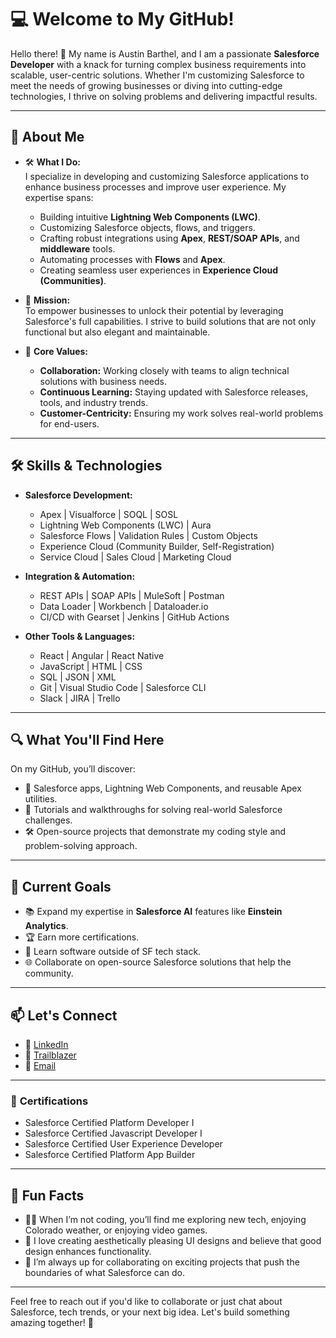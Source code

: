 # 💻 **Welcome to My GitHub!**

Hello there! 👋 My name is Austin Barthel, and I am a passionate **Salesforce Developer** with a knack for turning complex business requirements into scalable, user-centric solutions. Whether I'm customizing Salesforce to meet the needs of growing businesses or diving into cutting-edge technologies, I thrive on solving problems and delivering impactful results.

---

## 🌟 **About Me**

-   🛠 **What I Do:**  
    I specialize in developing and customizing Salesforce applications to enhance business processes and improve user experience. My expertise spans:

    -   Building intuitive **Lightning Web Components (LWC)**.
    -   Customizing Salesforce objects, flows, and triggers.
    -   Crafting robust integrations using **Apex**, **REST/SOAP APIs**, and **middleware** tools.
    -   Automating processes with **Flows** and **Apex**.
    -   Creating seamless user experiences in **Experience Cloud (Communities)**.

-   🎯 **Mission:**  
    To empower businesses to unlock their potential by leveraging Salesforce's full capabilities. I strive to build solutions that are not only functional but also elegant and maintainable.

-   💬 **Core Values:**
    -   **Collaboration:** Working closely with teams to align technical solutions with business needs.
    -   **Continuous Learning:** Staying updated with Salesforce releases, tools, and industry trends.
    -   **Customer-Centricity:** Ensuring my work solves real-world problems for end-users.

---

## 🛠 **Skills & Technologies**

-   **Salesforce Development:**
    -   Apex | Visualforce | SOQL | SOSL
    -   Lightning Web Components (LWC) | Aura
    -   Salesforce Flows | Validation Rules | Custom Objects
    -   Experience Cloud (Community Builder, Self-Registration)
    -   Service Cloud | Sales Cloud | Marketing Cloud
-   **Integration & Automation:**

    -   REST APIs | SOAP APIs | MuleSoft | Postman
    -   Data Loader | Workbench | Dataloader.io
    -   CI/CD with Gearset | Jenkins | GitHub Actions

-   **Other Tools & Languages:**
    -   React | Angular | React Native
    -   JavaScript | HTML | CSS
    -   SQL | JSON | XML
    -   Git | Visual Studio Code | Salesforce CLI
    -   Slack | JIRA | Trello

---

## 🔍 **What You'll Find Here**

On my GitHub, you’ll discover:

-   🚀 Salesforce apps, Lightning Web Components, and reusable Apex utilities.
-   🧩 Tutorials and walkthroughs for solving real-world Salesforce challenges.
-   🛠 Open-source projects that demonstrate my coding style and problem-solving approach.

---

## 🌱 **Current Goals**

-   📚 Expand my expertise in **Salesforce AI** features like **Einstein Analytics**.
-   🏆 Earn more certifications.
-   📱 Learn software outside of SF tech stack.
-   🌐 Collaborate on open-source Salesforce solutions that help the community.

---

## 📫 **Let's Connect**

-   💼 [LinkedIn](https://www.linkedin.com/in/austin-barthel/)
-   🧸 [Trailblazer](https://www.salesforce.com/trailblazer/profile)
-   📨 [Email](mailto:austinbarthel@gmail.com)
    <!-- -   📝 [Portfolio](https://your-portfolio-link.com) -->
    <!-- -   🐦 [Twitter](https://twitter.com/your-twitter-handle) -->

---

### 🚀 **Certifications**

-   Salesforce Certified Platform Developer I
-   Salesforce Certified Javascript Developer I
-   Salesforce Certified User Experience Developer
-   Salesforce Certified Platform App Builder

---

## 🎉 Fun Facts

-   🧑‍💻 When I’m not coding, you’ll find me exploring new tech, enjoying Colorado weather, or enjoying video games.
-   🎨 I love creating aesthetically pleasing UI designs and believe that good design enhances functionality.
-   🌟 I’m always up for collaborating on exciting projects that push the boundaries of what Salesforce can do.

---

Feel free to reach out if you'd like to collaborate or just chat about Salesforce, tech trends, or your next big idea. Let's build something amazing together! 🚀
